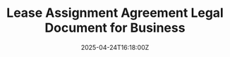 ---
title: Lease Assignment Agreement Legal Document for Business
linkTitle: Lease Assignment Agreement Legal Document for Business
date: '2025-04-24T16:18:00Z'
weight: 1
description: No content
draft: false
ref: lease-assignment-agreement-legal-document-for-business
---